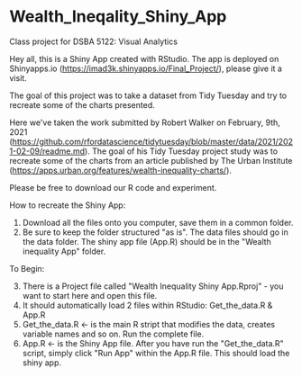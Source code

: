 # Wealth_Ineqality_Shiny_App
Class project for DSBA 5122: Visual Analytics

Hey all, this is a Shiny App created with RStudio. The app is deployed on Shinyapps.io (https://imad3k.shinyapps.io/Final_Project/), please give it a visit.

The goal of this project was to take a dataset from Tidy Tuesday and try to recreate some of the charts presented.

Here we've taken the work submitted by Robert Walker on February, 9th, 2021 (https://github.com/rfordatascience/tidytuesday/blob/master/data/2021/2021-02-09/readme.md).
The goal of his Tidy Tuesday project study was to recreate some of the charts from an article published by The Urban Institute (https://apps.urban.org/features/wealth-inequality-charts/). 

Please be free to download our R code and experiment. 


How to recreate the Shiny App:

1) Download all the files onto you computer, save them in a common folder.
2) Be sure to keep the folder structured "as is". The data files should go in the data folder. The shiny app file (App.R) should be in the "Wealth inequality App" folder.

To Begin: 

3) There is a Project file called "Wealth Inequality Shiny App.Rproj" - you want to start here and open this file.
4) It should automatically load 2 files within RStudio:  Get_the_data.R  &  App.R 
5) Get_the_data.R <- is the main R stript that modifies the data, creates variable names and so on. Run the complete file.
6) App.R <- is the Shiny App file. After you have run the "Get_the_data.R" script, simply click "Run App" within the App.R file. This should load the shiny app.


